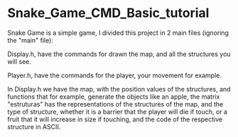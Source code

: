 # Snake_Game_CMD_Basic_tutorial

  Snake Game is a simple game, I divided this project in 2 main files (ignoring the "main" file):

  Display.h, have the commands for drawn the map, and all the structures you will see.

  Player.h, have the commands for the player, your movement for example.


  In Display.h we have the map, with the position values of the structures, and functions that for example, generate the objects like an apple, the matrix "estruturas" has the representations of the structures of the map, and the type of structure, whether it is a barrier that the player will die if touch, or a fruit that it will increase in size if touching, and the code of the respective structure in ASCII.
 
